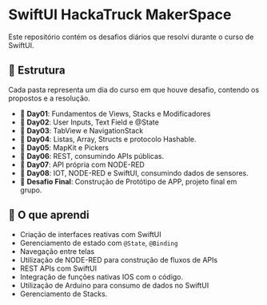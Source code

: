 # SwiftUI HackaTruck MakerSpace

Este repositório contém os desafios diários que resolvi durante o curso de SwiftUI.

## 🚀 Estrutura
Cada pasta representa um dia do curso em que houve desafio, contendo os propostos e a resolução.

- 📅 **Day01**: Fundamentos de Views, Stacks e Modificadores
- 📅 **Day02**: User Inputs, Text Field e @State
- 📅 **Day03**: TabView e NavigationStack
- 📅 **Day04**: Listas, Array, Structs e protocolo Hashable.
- 📅 **Day05**: MapKit e Pickers
- 📅 **Day06**: REST, consumindo APIs públicas.
- 📅 **Day07**: API própria com NODE-RED
- 📅 **Day08**: IOT, NODE-RED e SwiftUI, consumindo dados de sensores.
- 📅 **Desafio Final**: Construção de Protótipo de APP, projeto final em grupo.

## 🧠 O que aprendi

- Criação de interfaces reativas com SwiftUI
- Gerenciamento de estado com `@State`, `@Binding`
- Navegação entre telas
- Utilização de NODE-RED para construção de fluxos de APIs
- REST APIs com SwiftUI
- Integração de funções nativas IOS com o código.
- Utilização de Arduino para consumo de dados no SwiftUI
- Gerenciamento de Stacks.
